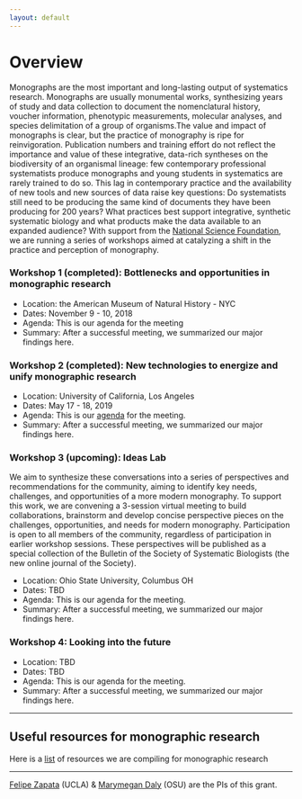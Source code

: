 ```yaml
---
layout: default
---
```


# Overview

Monographs are the most important and long-lasting output of systematics research. Monographs are usually monumental works, synthesizing  years of study and data collection to document the nomenclatural history, voucher information, phenotypic measurements, molecular analyses, and species delimitation of a group of organisms.The value and impact of monographs is clear, but the practice of monography is ripe for reinvigoration. Publication numbers and training effort do not reflect the importance and value of these integrative, data-rich syntheses on the biodiversity of an organismal lineage: few contemporary professional systematists produce monographs and young students in systematics are rarely trained to do so. This lag in contemporary practice and the availability of new tools and new sources of data raise key questions: Do systematists still need to be producing the same kind of documents they have been producing for 200 years? What practices best support integrative, synthetic systematic biology and what products make the data available to an expanded audience? With support from the [National Science Foundation](https://www.nsf.gov/awardsearch/showAward?AWD_ID=1839202&HistoricalAwards=false), we are running a series of workshops aimed at catalyzing a shift in the practice and perception of monography.

### Workshop 1 (completed): Bottlenecks and opportunities in monographic research

* Location: the American Museum of Natural History - NYC
* Dates: November 9 - 10, 2018
* Agenda: This is our agenda for the meeting
* Summary: After a successful meeting, we summarized our major findings here.

### Workshop 2 (completed): New technologies to energize and unify monographic research

* Location: University of California, Los Angeles
* Dates: May 17 - 18, 2019
* Agenda: This is our [agenda](./W2Agenda.html) for the meeting.
* Summary: After a successful meeting, we summarized our major findings here.

### Workshop 3 (upcoming): Ideas Lab

We aim to synthesize these conversations into a series of perspectives and recommendations for the community, aiming to identify key needs, challenges, and opportunities of a more modern monography. To support this work, we are convening a 3-session virtual meeting to build collaborations, brainstorm and develop concise perspective pieces on the challenges, opportunities, and needs for modern monography. Participation is open to all members of the community, regardless of participation in earlier workshop sessions.  These perspectives will be published as a special collection of the Bulletin of the Society of Systematic Biologists (the new online journal of the Society).  

* Location: Ohio State University, Columbus OH
* Dates: TBD
* Agenda: This is our agenda for the meeting.
* Summary: After a successful meeting, we summarized our major findings here.

### Workshop 4: Looking into the future

* Location: TBD
* Dates: TBD
* Agenda: This is our agenda for the meeting.
* Summary: After a successful meeting, we summarized our major findings here.

---

## Useful resources for monographic research

Here is a [list](./resources.md) of resources we are compiling for monographic research 


---

[Felipe Zapata](http://zapatalab.org) (UCLA) & [Marymegan Daly](https://eeob.osu.edu/people/daly.66) (OSU) are the PIs of this grant.
